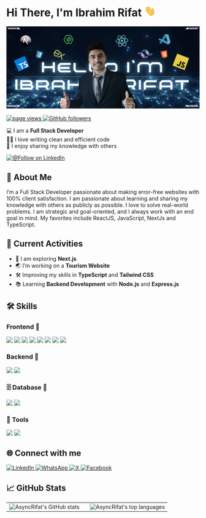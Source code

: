 <h1>Hi There, I'm Ibrahim Rifat <img  src="https://raw.githubusercontent.com/ABSphreak/ABSphreak/master/gifs/Hi.gif" width="30px"></h1>
<img src='https://github.com/AsyncRifat/AsyncRifat/blob/main/banner.jpeg' alt='Ibrahim Rifat'>

<p align="left">
  <a href="https://github.com/AsyncRifat/AsyncRifat">
    <img src="https://komarev.com/ghpvc/?username=AsyncRifat" alt="page views" />
  </a>
  <a href="https://github.com/AsyncRifat?tab=followers">
    <img alt="GitHub followers" src="https://img.shields.io/github/followers/AsyncRifat?style=flat&logo=github">
  </a>
  
</p>

<p>
💻 I am a <strong>Full Stack Developer</strong> <br /> 
🧑‍💻 I love writing clean and efficient code <br /> 
📢 I enjoy sharing my knowledge with others
</p>

<p align="left">
  <a href="https://www.linkedin.com/in/ibrahim-rifat" target="_blank">
    <img src="https://img.shields.io/badge/Follow%20on%20LinkedIn-blue?logo=linkedin&style=for-the-badge" alt="@Follow on LinkedIn" />
  </a>
</p>

## 🚀 About Me
I’m a Full Stack Developer passionate about making error-free websites with 100% client satisfaction. I am passionate about learning and sharing my knowledge with others as publicly as possible. I love to solve real-world problems. I am strategic and goal-oriented, and I always work with an end goal in mind. My favorites include ReactJS, JavaScript, NextJs and TypeScript.

## 🔭 Current Activities

- 🚀 I am exploring **Next.js**  
- 🌏 I’m working on a **Tourism Website**  
- 🛠 Improving my skills in **TypeScript** and **Tailwind CSS**  
- 📚 Learning **Backend Development** with **Node.js** and **Express.js**


## 🛠 Skills

### Frontend :muscle:
<p>
  <img src="https://img.shields.io/badge/Next.js-000000?style=for-the-badge&logo=next.js&logoColor=white" />
  <img src="https://img.shields.io/badge/TypeScript-3178C6?style=for-the-badge&logo=typescript&logoColor=white" />
  <img src="https://img.shields.io/badge/JavaScript-F7DF1E?style=for-the-badge&logo=javascript&logoColor=black" />
  <img src="https://img.shields.io/badge/React-20232A?style=for-the-badge&logo=react&logoColor=61DAFB" />
  <img src="https://img.shields.io/badge/Tailwind_CSS-38B2AC?style=for-the-badge&logo=tailwind-css&logoColor=white" />
  <img src="https://img.shields.io/badge/Bootstrap-7952B3?style=for-the-badge&logo=bootstrap&logoColor=white" />
  <img src="https://img.shields.io/badge/HTML5-E34F26?style=for-the-badge&logo=html5&logoColor=white" />
  <img src="https://img.shields.io/badge/CSS3-1572B6?style=for-the-badge&logo=css3&logoColor=white" />
</p>

### Backend :muscle:
<p>
  <img src="https://img.shields.io/badge/Node.js-339933?style=for-the-badge&logo=node.js&logoColor=white" />
  <img src="https://img.shields.io/badge/Express.js-000000?style=for-the-badge&logo=express&logoColor=white" />
</p>

### 🗄 Database :muscle:
<p>
  <img src="https://img.shields.io/badge/MongoDB-47A248?style=for-the-badge&logo=mongodb&logoColor=white" />
  <img src="https://img.shields.io/badge/Mongoose-880000?style=for-the-badge&logo=mongoose&logoColor=white" />
</p>

### 🧰 Tools
<p>
  <img src="https://img.shields.io/badge/VS%20Code-007ACC?style=for-the-badge&logo=visual-studio-code&logoColor=white" />
  <img src="https://img.shields.io/badge/GitHub-181717?style=for-the-badge&logo=github&logoColor=white" />
</p>


## 🌐 Connect with me
<p align="left">
  <a href="https://www.linkedin.com/in/ibrahim-rifat" target="_blank">
    <img src="https://img.shields.io/badge/LinkedIn-0A66C2?style=for-the-badge&logo=linkedin&logoColor=white" alt="LinkedIn" />
  </a>
  <a href="https://wa.me/8801737168011" target="_blank">
    <img src="https://img.shields.io/badge/WhatsApp-25D366?style=for-the-badge&logo=whatsapp&logoColor=white" alt="WhatsApp" />
  </a>
  <a href="https://twitter.com/ItsIbrahimRifat" target="_blank">
    <img src="https://img.shields.io/badge/X-1DA1F2?style=for-the-badge&logo=x&logoColor=white" alt="X" />
  </a>
  <a href="https://www.facebook.com/IbrahimRifatOfficial" target="_blank">
    <img src="https://img.shields.io/badge/Facebook-1877F2?style=for-the-badge&logo=facebook&logoColor=white" alt="Facebook" />
  </a>
</p>


## :chart_with_upwards_trend: GitHub Stats

<table align="center">
  <tr>
    <td align="center">
      <img src="https://github-readme-stats.vercel.app/api?username=AsyncRifat&show_icons=true&theme=radical" alt="AsyncRifat's GitHub stats" />
    </td>
    <td align="center" style="padding-left: 20px;">
      <img src="https://github-readme-stats.vercel.app/api/top-langs/?username=AsyncRifat&layout=compact&theme=radical" alt="AsyncRifat's top languages" />
    </td>
  </tr>
</table>

